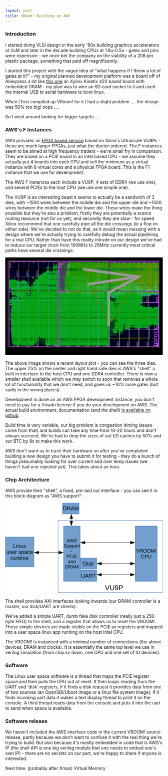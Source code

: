 ```yaml
---
layout: post
title: VRoom! Building on AWS
---
```


### Introduction

I started doing VLSI design in the early '90s building graphics
accelerators at 2uM and later in the decade building CPUs at 1.8u-0.5u - gates
and pins were expensive - we once bet the company on the viability of a 208
pin plastic package, something that paid off magnificently.

I started this project with the vague idea of "what happens if I 
throw a lot of gates at it?" - my original planned development platform was a
board off of Aliexpress a lot like <a href="https://www.aliexpress.com/item/1005001631827738.html?spm=a2g0o.store_pc_allProduct.0.0.6cdd5f43GfqQnH&pdp_ext_f=%7B%22sku_id%22:%2212000024008890133%22,%22ship_from%22:%22CN%22%7D&gps-id=pcStoreJustForYou&scm=1007.23125.137358.0&scm_id=1007.23125.137358.0&scm-url=1007.23125.137358.0&pvid=3326dc0a-70a6-4f9f-b650-e64de4c91258">this one</a> an Xylinx Kinetix 420 based board with embedded 
DRAM - my plan was to wire an SD card socket to it and used the internal USB to serial
hardware to boot linux.

When I first compiled up VRoom! for it I had a slight problem .... the design was 50% too big! oops ....

So I went around looking for bigger targets ....

### AWS's F Instances

AWS provides an <a href="https://aws.amazon.com/ec2/instance-types/f1/">FPGA based service</a> based on Xilinx's Ultrascale VU9Ps - these are much larger
FPGAs, just what the doctor ordered. The F instances seem to be aimed at high
frequency traders - we're small fry in comparison. They are based on a PCIE board in an
Intel based CPU - we assume they actually put 4 boards into each CPU and sell the
minimum as a virtual instance with 8 virtual cores and a physical FPGA board. This
is the F1 instance that we use for development. 

The AWS F instances each include a VU9P, 4 sets of DDR4 (we use one), and several PCIEs
to the host CPU (we use one simple one).

The VU9P is an interesting beast it seems to actually be a sandwich of 3 dies, with
~1500 wires between the middle die and the upper die and ~1500 wires between the middle die and the lower die. These wires make the thing possible but they're also a problem,
firstly they are potentially a scarce routing resource (not for us yet), and secondly
they are slow - for speed Xilinx recommend that one carefully pipe all the die crossings (ie a flop on either side). We've
decided to not do that, as it would mean messing with a design where we're actually
trying to carefully debug the actual pipelining for a real CPU. Rather than have this
reality intrude on our design we've had to reduce our target clock from 100MHz to 25MHz
currently most critical paths have several die crossings.

![placeholder](/talk/assets/chip.png "die image")

The above image shows a recent layout plot - you can see the three dies. The upper 25%
on the center and right hand side dies is AWS's "shell" a built in interface to the 
host CPU and one DDR4 controller. There is now a smaller shell available which we
may switch to soon that removes a whole lot of functionality that
we don't need, and gives us ~10% more gates (but sadly in the wrong places).

Development is done on an AWS FPGA development instance, you don't need to pay
for a Vivado license if you do your development on AWS. The actual build environment,
documentation (and the shell) <a href="https://github.com/aws/aws-fpga/">is available on github</a>.

Build time is very variable, our big problem is congestion (timing issues come
from that) and builds can take any time from 10-20 hours and don't always succeed.
We've had to drop the sizes of out I/D caches by 50% and our BTC by 8x to make this work.

AWS don't want us to trash their hardware so after you've completed building a new
design you have to submit it for testing - they do a bunch of things presumably looking for over current and over temp issues (we haven't had one rejected yet). This
takes about an hour.

### Chip Architecture

AWS provide their "shell", a fixed, pre-laid out interface - you can see it in
this block diagram as "AWS support":

![placeholder](/talk/assets/vu9p.svg "chip architecture")

The shell provides AXI interfaces looking inwards (our DRAM controller is a
master, our disk/UART are clients).

We've added a simple UART, dumb fake disk controller (really just a 256-byte
FIFO) to the shell, and a register that allows us to reset the VROOM!. These
simple devices are made visible on the PCIE as registers and mapped into a
user space linux app running on the host Intel CPU.

The VROOM! is instanced with a minimal number of connections (the above devices,
DRAM and clocks). It is essentially the same top level we use in verilog simulation
(from chip.sv down, one CPU and one set of IO devices).

### Software

The Linux user space software is a thread that maps the PCIE register
space and then pulls the CPU out of reset. It then loops reading from 
the UART and 'disk' registers, if it finds a disk request it provides
data from one of two sources (an OpenSBI/Uboot image or a linux file 
system image), if it finds incoming uart data it wakes a text display thread
to print it on the console. A third thread reads data from the console and
puts it into the uart to send when space is available. 

### Software release

We haven't included the AWS interface code in the current VROOM! source
release, partly because we don't want to confuse it with the real thing
we're trying to build. But also because it's mostly embedded in code
that is AWS's IP (the shell API is one big verilog module that one needs
to embed one's own IP) - there are no secrets on our part, we're happy 
to share if anyone is interested.

Next time: (probably after Xmas) Virtual Memory

